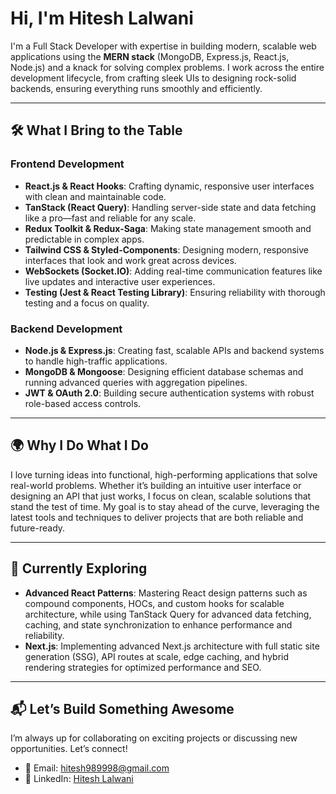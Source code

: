 # Hi, I'm Hitesh Lalwani

I'm a Full Stack Developer with expertise in building modern, scalable web applications using the **MERN stack** (MongoDB, Express.js, React.js, Node.js) and a knack for solving complex problems. I work across the entire development lifecycle, from crafting sleek UIs to designing rock-solid backends, ensuring everything runs smoothly and efficiently.

---

## 🛠️ What I Bring to the Table  

### **Frontend Development**  
- **React.js & React Hooks**: Crafting dynamic, responsive user interfaces with clean and maintainable code.  
- **TanStack (React Query)**: Handling server-side state and data fetching like a pro—fast and reliable for any scale.  
- **Redux Toolkit & Redux-Saga**: Making state management smooth and predictable in complex apps.  
- **Tailwind CSS & Styled-Components**: Designing modern, responsive interfaces that look and work great across devices.  
- **WebSockets (Socket.IO)**: Adding real-time communication features like live updates and interactive user experiences.  
- **Testing (Jest & React Testing Library)**: Ensuring reliability with thorough testing and a focus on quality.

### **Backend Development**  
- **Node.js & Express.js**: Creating fast, scalable APIs and backend systems to handle high-traffic applications.  
- **MongoDB & Mongoose**: Designing efficient database schemas and running advanced queries with aggregation pipelines.  
- **JWT & OAuth 2.0**: Building secure authentication systems with robust role-based access controls.  

---

## 🌍 Why I Do What I Do  

I love turning ideas into functional, high-performing applications that solve real-world problems. Whether it’s building an intuitive user interface or designing an API that just works, I focus on clean, scalable solutions that stand the test of time. My goal is to stay ahead of the curve, leveraging the latest tools and techniques to deliver projects that are both reliable and future-ready.

---

## 🌱 Currently Exploring  
- **Advanced React Patterns**: Mastering React design patterns such as compound components, HOCs, and custom hooks for scalable architecture, while using TanStack Query for advanced data fetching, caching, and state synchronization to enhance performance and reliability.
- **Next.js**: Implementing advanced Next.js architecture with full static site generation (SSG), API routes at scale, edge caching, and hybrid rendering strategies for optimized performance and SEO.  
---

## 📬 Let’s Build Something Awesome  

I’m always up for collaborating on exciting projects or discussing new opportunities. Let’s connect!  

- 📧 Email: [hitesh989998@gmail.com](mailto:hitesh989998@gmail.com)  
- 💼 LinkedIn: [Hitesh Lalwani](https://www.linkedin.com/in/hiteshlalwani)  
